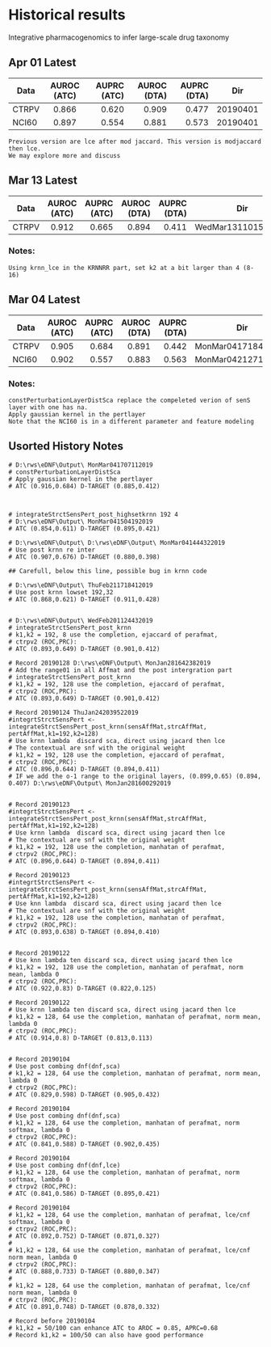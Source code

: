 # Historical results
Integrative pharmacogenomics to infer large-scale drug taxonomy 


## Apr 01 Latest

Data           |AUROC (ATC)|AUPRC (ATC)|AUROC (DTA)|AUPRC (DTA)| Dir
---------------|:---------:|----------:|----------:|----------:|-----------------
CTRPV          | 0.866     | 0.620     | 0.909     | 0.477     | 20190401
NCI60          | 0.897     | 0.554     | 0.881     | 0.573     | 20190401

```
Previous version are lce after mod jaccard. This version is modjaccard then lce.
We may explore more and discuss
```

## Mar 13 Latest

Data           |AUROC (ATC)|AUPRC (ATC)|AUROC (DTA)|AUPRC (DTA)| Dir
---------------|:---------:|----------:|----------:|----------:|-----------------
CTRPV          | 0.912     | 0.665     | 0.894     | 0.411     | WedMar131101572019

### Notes:

```
Using krnn_lce in the KRNNRR part, set k2 at a bit larger than 4 (8-16)
```


## Mar 04 Latest

Data           |AUROC (ATC)|AUPRC (ATC)|AUROC (DTA)|AUPRC (DTA)| Dir
---------------|:---------:|----------:|----------:|----------:|-----------------
CTRPV          | 0.905     | 0.684     | 0.891     | 0.442     | MonMar041718452019
NCI60          | 0.902     | 0.557     | 0.883     | 0.563     | MonMar042127162019

### Notes:

```
constPerturbationLayerDistSca replace the compeleted verion of senS layer with one has na.
Apply gaussian kernel in the pertlayer
Note that the NCI60 is in a different parameter and feature modeling
```

## Usorted History Notes 

```
# D:\rws\eDNF\Output\ MonMar041707112019
# constPerturbationLayerDistSca
# Apply gaussian kernel in the pertlayer
# ATC (0.916,0.684) D-TARGET (0.885,0.412)



# integrateStrctSensPert_post_highsetkrnn 192 4
# D:\rws\eDNF\Output\ MonMar041504192019
# ATC (0.854,0.611) D-TARGET (0.895,0.421)

# D:\rws\eDNF\Output\ D:\rws\eDNF\Output\ MonMar041444322019
# Use post krnn re inter
# ATC (0.907,0.676) D-TARGET (0.880,0.398)

## Carefull, below this line, possible bug in krnn code

# D:\rws\eDNF\Output\ ThuFeb211718412019
# Use post krnn lowset 192,32
# ATC (0.868,0.621) D-TARGET (0.911,0.428)


# D:\rws\eDNF\Output\ WedFeb201124432019
# integrateStrctSensPert_post_krnn
# k1,k2 = 192, 8 use the completion, ejaccard of perafmat, 
# ctrpv2 (ROC,PRC): 
# ATC (0.893,0.649) D-TARGET (0.901,0.412)

# Record 20190128 D:\rws\eDNF\Output\ MonJan281642382019
# Add the range01 in all Affmat and the post intergration part
# integrateStrctSensPert_post_krnn
# k1,k2 = 192, 128 use the completion, ejaccard of perafmat, 
# ctrpv2 (ROC,PRC): 
# ATC (0.893,0.649) D-TARGET (0.901,0.412)

# Record 20190124 ThuJan242039522019
#integrtStrctSensPert <- integrateStrctSensPert_post_krnn(sensAffMat,strcAffMat, pertAffMat,k1=192,k2=128)
# Use krnn lambda  discard sca, direct using jacard then lce 
# The contextual are snf with the original weight
# k1,k2 = 192, 128 use the completion, ejaccard of perafmat, 
# ctrpv2 (ROC,PRC): 
# ATC (0.896,0.644) D-TARGET (0.894,0.411)
# IF we add the o-1 range to the original layers, (0.899,0.65) (0.894, 0.407) D:\rws\eDNF\Output\ MonJan281600292019


# Record 20190123
#integrtStrctSensPert <- integrateStrctSensPert_post_krnn(sensAffMat,strcAffMat, pertAffMat,k1=192,k2=128)
# Use krnn lambda  discard sca, direct using jacard then lce 
# The contextual are snf with the original weight
# k1,k2 = 192, 128 use the completion, manhatan of perafmat, 
# ctrpv2 (ROC,PRC): 
# ATC (0.896,0.644) D-TARGET (0.894,0.411)

# Record 20190123
#integrtStrctSensPert <- integrateStrctSensPert_post_krnn(sensAffMat,strcAffMat, pertAffMat,k1=192,k2=128)
# Use knn lambda  discard sca, direct using jacard then lce 
# The contextual are snf with the original weight
# k1,k2 = 192, 128 use the completion, manhatan of perafmat, 
# ctrpv2 (ROC,PRC): 
# ATC (0.893,0.638) D-TARGET (0.894,0.410)


# Record 20190122
# Use knn lambda ten discard sca, direct using jacard then lce 
# k1,k2 = 192, 128 use the completion, manhatan of perafmat, norm mean, lambda 0
# ctrpv2 (ROC,PRC): 
# ATC (0.922,0.83) D-TARGET (0.822,0.125)

# Record 20190122
# Use krnn lambda ten discard sca, direct using jacard then lce 
# k1,k2 = 128, 64 use the completion, manhatan of perafmat, norm mean, lambda 0
# ctrpv2 (ROC,PRC): 
# ATC (0.914,0.8) D-TARGET (0.813,0.113)


# Record 20190104
# Use post combing dnf(dnf,sca)
# k1,k2 = 128, 64 use the completion, manhatan of perafmat, norm mean, lambda 0
# ctrpv2 (ROC,PRC): 
# ATC (0.829,0.598) D-TARGET (0.905,0.432)

# Record 20190104
# Use post combing dnf(dnf,sca)
# k1,k2 = 128, 64 use the completion, manhatan of perafmat, norm softmax, lambda 0
# ctrpv2 (ROC,PRC): 
# ATC (0.841,0.588) D-TARGET (0.902,0.435)

# Record 20190104
# Use post combing dnf(dnf,lce)
# k1,k2 = 128, 64 use the completion, manhatan of perafmat, norm softmax, lambda 0
# ctrpv2 (ROC,PRC): 
# ATC (0.841,0.586) D-TARGET (0.895,0.421)

# Record 20190104 
# k1,k2 = 128, 64 use the completion, manhatan of perafmat, lce/cnf softmax, lambda 0
# ctrpv2 (ROC,PRC): 
# ATC (0.892,0.752) D-TARGET (0.871,0.327)
# 
# k1,k2 = 128, 64 use the completion, manhatan of perafmat, lce/cnf norm mean, lambda 0
# ctrpv2 (ROC,PRC): 
# ATC (0.888,0.733) D-TARGET (0.880,0.347)
#
# k1,k2 = 128, 64 use the completion, manhatan of perafmat, lce/cnf norm mean, lambda 0
# ctrpv2 (ROC,PRC): 
# ATC (0.891,0.748) D-TARGET (0.878,0.332)

# Record before 20190104 
# k1,k2 = 50/100 can enhance ATC to AROC = 0.85, APRC=0.68
# Record k1,k2 = 100/50 can also have good performance
```
